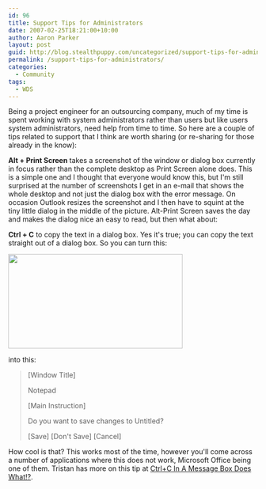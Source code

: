 ```yaml
---
id: 96
title: Support Tips for Administrators
date: 2007-02-25T18:21:00+10:00
author: Aaron Parker
layout: post
guid: http://blog.stealthpuppy.com/uncategorized/support-tips-for-administrators
permalink: /support-tips-for-administrators/
categories:
  - Community
tags:
  - WDS
---
```

Being a project engineer for an outsourcing company, much of my time is spent working with system administrators rather than users but like users system administrators, need help from time to time. So here are a couple of tips related to support that I think are worth sharing (or re-sharing for those already in the know):

**Alt + Print Screen** takes a screenshot of the window or dialog box currently in focus rather than the complete desktop as Print Screen alone does. This is a simple one and I thought that everyone would know this, but I'm still surprised at the number of screenshots I get in an e-mail that shows the whole desktop and not just the dialog box with the error message. On occasion Outlook resizes the screenshot and I then have to squint at the tiny little dialog in the middle of the picture. Alt-Print Screen saves the day and makes the dialog nice an easy to read, but then what about:

**Ctrl + C** to copy the text in a dialog box. Yes it's true; you can copy the text straight out of a dialog box. So you can turn this:

<img border="0" width="352" src="https://stealthpuppy.com/media/2007/02/1000.14.1032.notepad.png" height="191" style="width: 352px; height: 191px" /> 

into this:

> [Window Title]
> 
> Notepad
> 
> [Main Instruction]
> 
> Do you want to save changes to Untitled?
> 
> \[Save\] \[Don't Save\] [Cancel]

How cool is that? This works most of the time, however you'll come across a number of applications where this does not work, Microsoft Office being one of them. Tristan has more on this tip at [Ctrl+C In A Message Box Does What!?](http://blogs.technet.com/tristank/archive/2005/08/23/ctrlcworksonmessageboxes.aspx).